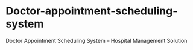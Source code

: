 # Doctor-appointment-scheduling-system
Doctor Appointment Scheduling System – Hospital Management Solution
